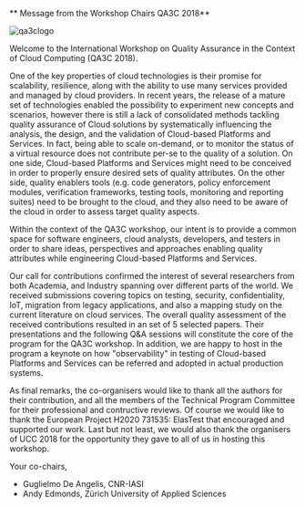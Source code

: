 ** Message from the Workshop Chairs QA3C 2018**

![qa3clogo](logo.png)

Welcome to the International Workshop on Quality Assurance in the Context of Cloud Computing  (QA3C 2018).

One of the key properties of cloud technologies is their promise for scalability, resilience, along with the ability to use many services provided and managed by cloud providers. In recent years, the release of a mature set of technologies enabled the possibility to experiment new concepts and scenarios, however there is still a lack of consolidated methods tackling quality assurance of Cloud solutions by systematically influencing the analysis, the design, and the validation of Cloud-based Platforms and Services. In fact, being able to scale on-demand, or to monitor the status of a virtual resource does not contribute per-se to the quality of a solution. On one side, Cloud-based Platforms and Services might need to be conceived in order to properly ensure desired sets of quality attributes. On the other side, quality enablers tools (e.g. code generators, policy enforcement modules, verification frameworks, testing tools, monitoring and reporting suites) need to be brought to the cloud, and they also need to be aware of the cloud in order to assess target quality aspects. 

Within the context of the QA3C workshop, our intent is to provide a common space for software engineers, cloud analysts, developers, and testers in order to share ideas, perspectives and approaches enabling quality attributes while engineering Cloud-based Platforms and Services. 

Our call for contributions confirmed the interest of several researchers from both Academia, and Industry spanning over different parts of the world. We received submissions covering topics on testing, security, confidentiality, IoT, migration from legacy applications, and also a mapping study on the current literature on cloud services. The overall quality assessment of the received contributions resulted in an set of 5 selected papers. Their presentations and the following Q&A sessions will constitute the core of the program for the QA3C workshop. In addition, we are happy to host in the program a keynote on how "observability" in testing of Cloud-based Platforms and Services can be referred and adopted in actual production systems.

As final remarks, the co-organisers would like to thank all the authors for their contribution, and all the members of the Technical Program Committee for their professional and contructive reviews. Of course we would like to thank the European Project H2020 731535: ElasTest that encouraged and supported our work. Last but not least, we would also thank the organisers of UCC 2018 for the opportunity they gave to all of us in hosting this workshop.

Your co-chairs,

 * Guglielmo De Angelis, CNR-IASI
 * Andy Edmonds, Zürich University of Applied Sciences

